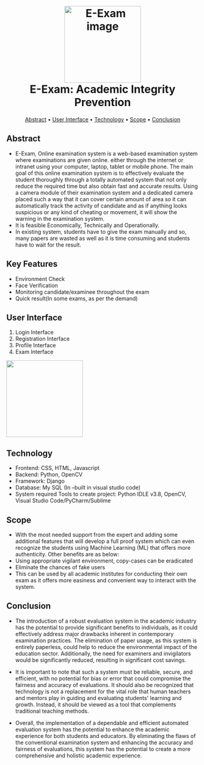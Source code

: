 <h1 align="center">
  <br>
  <img src="https://user-images.githubusercontent.com/70654351/232939374-993f37c9-e4d9-46d2-bab3-c15dfc0dda28.png" alt="E-Exam image" width="200">
  <br>
  E-Exam: Academic Integrity Prevention
  <br>
</h1>

<p align="center">
  <a href="#abstract">Abstract</a> •
  <a href="#user-interface">User Interface</a> •
  <a href="#technology">Technology</a> •
  <a href="#scope">Scope</a> •
  <a href="#conclusion">Conclusion</a>
</p>

## Abstract

* E-Exam, Online examination system is a web-based examination system where examinations are given online. either through the internet or intranet using your computer, laptop, tablet or mobile phone. The main goal of this online examination system is to effectively evaluate the student thoroughly through a totally automated system that not only reduce the required time but also obtain fast and accurate results.
Using a camera module of their examination system and a dedicated camera placed such a way that it can cover certain amount of area so it can automatically track the activity of candidate and as if anything looks suspicious or any kind of cheating or movement, it will show the warning in the examination system.
* It is feasible Economically, Technically and Operationally.
* In existing system, students have to give the exam manually and so, many papers are wasted as well as it is time consuming and students have to wait for the result.

## Key Features

* Environment Check
* Face Verification
* Monitoring candidate/examinee throughout the exam
* Quick result(In some exams, as per the demand) 

## User Interface

1) Login Interface
2) Registration Interface
3) Profile Interface
4) Exam Interface

<img src="https://user-images.githubusercontent.com/70654351/232937729-b24b2073-34a0-4745-bc94-d55c7d1da4e2.png" width="200">

## Technology

* Frontend: CSS, HTML, Javascript
* Backend: Python, OpenCV
* Framework: Django
* Database: My SQL (In –built in visual studio code)
* System required Tools to create project: Python IDLE v3.8, OpenCV, Visual Studio Code/PyCharm/Sublime

## Scope

* With the most needed support from the expert and adding some additional features that will develop a full proof system which can even recognize the students using Machine Learning (ML) that offers more authenticity.
Other benefits are as below:
* Using appropriate vigilant environment, copy-cases can be eradicated
* Eliminate the chances of fake users
* This can be used by all academic institutes for conducting their own exam as it offers more easiness and convenient way to interact with the system.

## Conclusion

* The introduction of a robust evaluation system in the academic industry has the potential to provide significant benefits to individuals, as it could effectively address major drawbacks inherent in contemporary examination practices. The elimination of paper usage, as this system is entirely paperless, could help to reduce the environmental impact of the education sector. Additionally, the need for examiners and invigilators would be significantly reduced, resulting in significant cost savings.

* It is important to note that such a system must be reliable, secure, and efficient, with no potential for bias or error that could compromise the fairness and accuracy of evaluations. It should also be recognized that technology is not a replacement for the vital role that human teachers and mentors play in guiding and evaluating students' learning and growth. Instead, it should be viewed as a tool that complements traditional teaching methods.

* Overall, the implementation of a dependable and efficient automated evaluation system has the potential to enhance the academic experience for both students and educators. By eliminating the flaws of the conventional examination system and enhancing the accuracy and fairness of evaluations, this system has the potential to create a more comprehensive and holistic academic experience.
